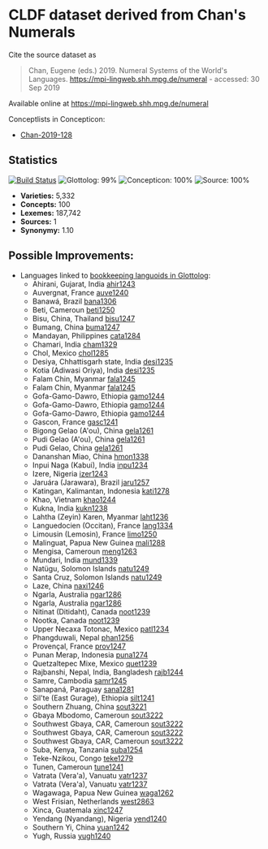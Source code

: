 # CLDF dataset derived from Chan's Numerals

Cite the source dataset as

> Chan, Eugene (eds.) 2019. Numeral Systems of the World's Languages. https://mpi-lingweb.shh.mpg.de/numeral - accessed: 30 Sep 2019

Available online at https://mpi-lingweb.shh.mpg.de/numeral


Conceptlists in Concepticon:
- [Chan-2019-128](https://concepticon.clld.org/contributions/Chan-2019-128)
## Statistics


[![Build Status](https://travis-ci.org/numeralbank/channumerals.svg?branch=master)](https://travis-ci.org/numeralbank/channumerals)
![Glottolog: 99%](https://img.shields.io/badge/Glottolog-99%25-green.svg "Glottolog: 99%")
![Concepticon: 100%](https://img.shields.io/badge/Concepticon-100%25-brightgreen.svg "Concepticon: 100%")
![Source: 100%](https://img.shields.io/badge/Source-100%25-brightgreen.svg "Source: 100%")

- **Varieties:** 5,332
- **Concepts:** 100
- **Lexemes:** 187,742
- **Sources:** 1
- **Synonymy:** 1.10

## Possible Improvements:

- Languages linked to [bookkeeping languoids in Glottolog](http://glottolog.org/glottolog/glottologinformation#bookkeepinglanguoids):
  - Ahirani, Gujarat, India [ahir1243](http://glottolog.org/resource/languoid/id/ahir1243)
  - Auvergnat, France [auve1240](http://glottolog.org/resource/languoid/id/auve1240)
  - Banawá, Brazil [bana1306](http://glottolog.org/resource/languoid/id/bana1306)
  - Beti, Cameroun [beti1250](http://glottolog.org/resource/languoid/id/beti1250)
  - Bisu, China, Thailand [bisu1247](http://glottolog.org/resource/languoid/id/bisu1247)
  - Bumang, China [buma1247](http://glottolog.org/resource/languoid/id/buma1247)
  - Mandayan, Philippines [cata1284](http://glottolog.org/resource/languoid/id/cata1284)
  - Chamari, India [cham1329](http://glottolog.org/resource/languoid/id/cham1329)
  - Chol, Mexico [chol1285](http://glottolog.org/resource/languoid/id/chol1285)
  - Desiya, Chhattisgarh state, India [desi1235](http://glottolog.org/resource/languoid/id/desi1235)
  - Kotia (Adiwasi Oriya), India [desi1235](http://glottolog.org/resource/languoid/id/desi1235)
  - Falam Chin, Myanmar [fala1245](http://glottolog.org/resource/languoid/id/fala1245)
  - Falam Chin, Myanmar [fala1245](http://glottolog.org/resource/languoid/id/fala1245)
  - Gofa-Gamo-Dawro, Ethiopia [gamo1244](http://glottolog.org/resource/languoid/id/gamo1244)
  - Gofa-Gamo-Dawro, Ethiopia [gamo1244](http://glottolog.org/resource/languoid/id/gamo1244)
  - Gofa-Gamo-Dawro, Ethiopia [gamo1244](http://glottolog.org/resource/languoid/id/gamo1244)
  - Gascon, France [gasc1241](http://glottolog.org/resource/languoid/id/gasc1241)
  - Bigong Gelao (A'ou), China [gela1261](http://glottolog.org/resource/languoid/id/gela1261)
  - Pudi Gelao (A'ou), China [gela1261](http://glottolog.org/resource/languoid/id/gela1261)
  - Pudi Gelao, China [gela1261](http://glottolog.org/resource/languoid/id/gela1261)
  - Dananshan Miao, China [hmon1338](http://glottolog.org/resource/languoid/id/hmon1338)
  - Inpui Naga (Kabui), India [inpu1234](http://glottolog.org/resource/languoid/id/inpu1234)
  - Izere, Nigeria [izer1243](http://glottolog.org/resource/languoid/id/izer1243)
  - Jaruára (Jarawara), Brazil [jaru1257](http://glottolog.org/resource/languoid/id/jaru1257)
  - Katingan, Kalimantan, Indonesia [kati1278](http://glottolog.org/resource/languoid/id/kati1278)
  - Khao, Vietnam [khao1244](http://glottolog.org/resource/languoid/id/khao1244)
  - Kukna, India [kukn1238](http://glottolog.org/resource/languoid/id/kukn1238)
  - Lahtha (Zeyin) Karen, Myanmar [laht1236](http://glottolog.org/resource/languoid/id/laht1236)
  - Languedocien (Occitan), France [lang1334](http://glottolog.org/resource/languoid/id/lang1334)
  - Limousin (Lemosin), France [limo1250](http://glottolog.org/resource/languoid/id/limo1250)
  - Malinguat, Papua New Guinea [mali1288](http://glottolog.org/resource/languoid/id/mali1288)
  - Mengisa, Cameroun [meng1263](http://glottolog.org/resource/languoid/id/meng1263)
  - Mundari, India [mund1339](http://glottolog.org/resource/languoid/id/mund1339)
  - Natüɡu, Solomon Islands [natu1249](http://glottolog.org/resource/languoid/id/natu1249)
  - Santa Cruz, Solomon Islands [natu1249](http://glottolog.org/resource/languoid/id/natu1249)
  - Laze, China [naxi1246](http://glottolog.org/resource/languoid/id/naxi1246)
  - Ngarla, Australia [ngar1286](http://glottolog.org/resource/languoid/id/ngar1286)
  - Ngarla, Australia [ngar1286](http://glottolog.org/resource/languoid/id/ngar1286)
  - Nitinat (Ditidaht), Canada [noot1239](http://glottolog.org/resource/languoid/id/noot1239)
  - Nootka, Canada [noot1239](http://glottolog.org/resource/languoid/id/noot1239)
  - Upper Necaxa Totonac, Mexico [patl1234](http://glottolog.org/resource/languoid/id/patl1234)
  - Phangduwali, Nepal [phan1256](http://glottolog.org/resource/languoid/id/phan1256)
  - Provençal, France [prov1247](http://glottolog.org/resource/languoid/id/prov1247)
  - Punan Merap, Indonesia [puna1274](http://glottolog.org/resource/languoid/id/puna1274)
  - Quetzaltepec Mixe, Mexico [quet1239](http://glottolog.org/resource/languoid/id/quet1239)
  - Rajbanshi, Nepal, India, Bangladesh [rajb1244](http://glottolog.org/resource/languoid/id/rajb1244)
  - Samre, Cambodia [samr1245](http://glottolog.org/resource/languoid/id/samr1245)
  - Sanapaná, Paraguay [sana1281](http://glottolog.org/resource/languoid/id/sana1281)
  - Sil'te (East Gurage), Ethiopia [silt1241](http://glottolog.org/resource/languoid/id/silt1241)
  - Southern Zhuang, China [sout3221](http://glottolog.org/resource/languoid/id/sout3221)
  - Gbaya Mbodomo, Cameroun [sout3222](http://glottolog.org/resource/languoid/id/sout3222)
  - Southwest Gbaya, CAR, Cameroun [sout3222](http://glottolog.org/resource/languoid/id/sout3222)
  - Southwest Gbaya, CAR, Cameroun [sout3222](http://glottolog.org/resource/languoid/id/sout3222)
  - Southwest Gbaya, CAR, Cameroun [sout3222](http://glottolog.org/resource/languoid/id/sout3222)
  - Suba, Kenya, Tanzania [suba1254](http://glottolog.org/resource/languoid/id/suba1254)
  - Teke-Nzikou, Congo [teke1279](http://glottolog.org/resource/languoid/id/teke1279)
  - Tunen, Cameroun [tune1241](http://glottolog.org/resource/languoid/id/tune1241)
  - Vatrata (Vera'a), Vanuatu [vatr1237](http://glottolog.org/resource/languoid/id/vatr1237)
  - Vatrata (Vera'a), Vanuatu [vatr1237](http://glottolog.org/resource/languoid/id/vatr1237)
  - Wagawaga, Papua New Guinea [waga1262](http://glottolog.org/resource/languoid/id/waga1262)
  - West Frisian, Netherlands [west2863](http://glottolog.org/resource/languoid/id/west2863)
  - Xinca, Guatemala [xinc1247](http://glottolog.org/resource/languoid/id/xinc1247)
  - Yendang (Nyandang), Nigeria [yend1240](http://glottolog.org/resource/languoid/id/yend1240)
  - Southern Yi, China [yuan1242](http://glottolog.org/resource/languoid/id/yuan1242)
  - Yugh, Russia [yugh1240](http://glottolog.org/resource/languoid/id/yugh1240)

